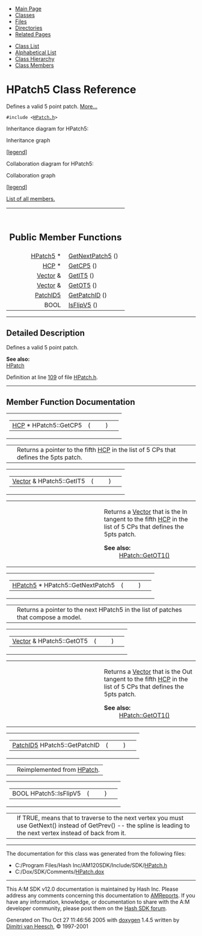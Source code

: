 <div class="tabs">

- [Main Page](index.md)
- <span id="current">[Classes](annotated.md)</span>
- [Files](files.md)
- [Directories](dirs.md)
- [Related Pages](pages.md)

</div>

<div class="tabs">

- [Class List](annotated.md)
- [Alphabetical List](classes.md)
- [Class Hierarchy](hierarchy.md)
- [Class Members](functions.md)

</div>

# HPatch5 Class Reference

Defines a valid 5 point patch. [More...](#_details)

`#include <`<a href="HPatch_8h-source.md" class="el"><code>HPatch.h</code></a>`>`

Inheritance diagram for HPatch5:

<span class="image placeholder" original-image-src="classHPatch5__inherit__graph.gif" original-image-title="" border="0" usemap="#HPatch5__inherit__map">Inheritance graph</span>

\[[legend](graph_legend.md)\]

Collaboration diagram for HPatch5:

<span class="image placeholder" original-image-src="classHPatch5__coll__graph.gif" original-image-title="" border="0" usemap="#HPatch5__coll__map">Collaboration graph</span>

\[[legend](graph_legend.md)\]

[List of all members.](classHPatch5-members.md)

<table data-border="0" data-cellpadding="0" data-cellspacing="0">
<colgroup>
<col style="width: 50%" />
<col style="width: 50%" />
</colgroup>
<tbody>
<tr>
<td></td>
<td></td>
</tr>
<tr>
<td colspan="2"><br />
&#10;<h2 id="public-member-functions">Public Member Functions</h2></td>
</tr>
<tr>
<td class="memItemLeft" style="text-align: right;" data-nowrap="" data-valign="top"><a href="classHPatch5.md" class="el">HPatch5</a> * </td>
<td class="memItemRight" data-valign="bottom"><a href="classHPatch5.md#3aefc5015037cd7766500ec393ddfe7c" class="el">GetNextPatch5</a> ()</td>
</tr>
<tr>
<td class="memItemLeft" style="text-align: right;" data-nowrap="" data-valign="top"><a href="classHCP.md" class="el">HCP</a> * </td>
<td class="memItemRight" data-valign="bottom"><a href="classHPatch5.md#710472d5fefd8fc24370df0ba54af6d6" class="el">GetCP5</a> ()</td>
</tr>
<tr>
<td class="memItemLeft" style="text-align: right;" data-nowrap="" data-valign="top"><a href="classVector.md" class="el">Vector</a> &amp; </td>
<td class="memItemRight" data-valign="bottom"><a href="classHPatch5.md#4737f3399d99c55bb04a5a6106ce37e3" class="el">GetIT5</a> ()</td>
</tr>
<tr>
<td class="memItemLeft" style="text-align: right;" data-nowrap="" data-valign="top"><a href="classVector.md" class="el">Vector</a> &amp; </td>
<td class="memItemRight" data-valign="bottom"><a href="classHPatch5.md#e37a61d52f55d0c92e28ca1db3d53b31" class="el">GetOT5</a> ()</td>
</tr>
<tr>
<td class="memItemLeft" style="text-align: right;" data-nowrap="" data-valign="top"><a href="classPatchID5.md" class="el">PatchID5</a> </td>
<td class="memItemRight" data-valign="bottom"><a href="classHPatch5.md#696720de90c3aed9cd0adff5a4fac831" class="el">GetPatchID</a> ()</td>
</tr>
<tr>
<td class="memItemLeft" style="text-align: right;" data-nowrap="" data-valign="top">BOOL </td>
<td class="memItemRight" data-valign="bottom"><a href="classHPatch5.md#eaa3cea754b6acb01ef4d92329bf9906" class="el">IsFlipV5</a> ()</td>
</tr>
</tbody>
</table>

------------------------------------------------------------------------

<span id="_details"></span>

## Detailed Description

Defines a valid 5 point patch.

**See also:**  
<a href="classHPatch.md" class="el">HPatch</a>

Definition at line <a href="HPatch_8h-source.md#l00109" class="el">109</a> of file <a href="HPatch_8h-source.md" class="el">HPatch.h</a>.

------------------------------------------------------------------------

## Member Function Documentation

<span id="710472d5fefd8fc24370df0ba54af6d6" class="anchor"></span>

<table class="mdTable" data-cellpadding="2" data-cellspacing="0">
<colgroup>
<col style="width: 100%" />
</colgroup>
<tbody>
<tr>
<td class="mdRow"><table data-cellpadding="0" data-cellspacing="0" data-border="0">
<tbody>
<tr>
<td class="md" data-nowrap="" data-valign="top"><a href="classHCP.md" class="el">HCP</a> * HPatch5::GetCP5</td>
<td class="md" data-valign="top">( </td>
<td class="mdname1" data-valign="top" data-nowrap=""></td>
<td class="md" data-valign="top"> ) </td>
<td class="md" data-nowrap=""></td>
</tr>
</tbody>
</table></td>
</tr>
</tbody>
</table>

|  |  |
|----|----|
|   | Returns a pointer to the fifth <a href="classHCP.md" class="el">HCP</a> in the list of 5 CPs that defines the 5pts patch. |

<span id="4737f3399d99c55bb04a5a6106ce37e3" class="anchor"></span>

<table class="mdTable" data-cellpadding="2" data-cellspacing="0">
<colgroup>
<col style="width: 100%" />
</colgroup>
<tbody>
<tr>
<td class="mdRow"><table data-cellpadding="0" data-cellspacing="0" data-border="0">
<tbody>
<tr>
<td class="md" data-nowrap="" data-valign="top"><a href="classVector.md" class="el">Vector</a> &amp; HPatch5::GetIT5</td>
<td class="md" data-valign="top">( </td>
<td class="mdname1" data-valign="top" data-nowrap=""></td>
<td class="md" data-valign="top"> ) </td>
<td class="md" data-nowrap=""></td>
</tr>
</tbody>
</table></td>
</tr>
</tbody>
</table>

<table data-cellspacing="5" data-cellpadding="0" data-border="0">
<colgroup>
<col style="width: 50%" />
<col style="width: 50%" />
</colgroup>
<tbody>
<tr>
<td> </td>
<td><p>Returns a <a href="classVector.md" class="el">Vector</a> that is the In tangent to the fifth <a href="classHCP.md" class="el">HCP</a> in the list of 5 CPs that defines the 5pts patch.</p>
<dl>
<dt><strong>See also:</strong></dt>
<dd>
<a href="classHPatch.md#2d63252b29a507b4eca3a0d4768c199e" class="el">HPatch::GetOT1()</a>
</dd>
</dl></td>
</tr>
</tbody>
</table>

<span id="3aefc5015037cd7766500ec393ddfe7c" class="anchor"></span>

<table class="mdTable" data-cellpadding="2" data-cellspacing="0">
<colgroup>
<col style="width: 100%" />
</colgroup>
<tbody>
<tr>
<td class="mdRow"><table data-cellpadding="0" data-cellspacing="0" data-border="0">
<tbody>
<tr>
<td class="md" data-nowrap="" data-valign="top"><a href="classHPatch5.md" class="el">HPatch5</a> * HPatch5::GetNextPatch5</td>
<td class="md" data-valign="top">( </td>
<td class="mdname1" data-valign="top" data-nowrap=""></td>
<td class="md" data-valign="top"> ) </td>
<td class="md" data-nowrap=""></td>
</tr>
</tbody>
</table></td>
</tr>
</tbody>
</table>

|  |  |
|----|----|
|   | Returns a pointer to the next HPatch5 in the list of patches that compose a model. |

<span id="e37a61d52f55d0c92e28ca1db3d53b31" class="anchor"></span>

<table class="mdTable" data-cellpadding="2" data-cellspacing="0">
<colgroup>
<col style="width: 100%" />
</colgroup>
<tbody>
<tr>
<td class="mdRow"><table data-cellpadding="0" data-cellspacing="0" data-border="0">
<tbody>
<tr>
<td class="md" data-nowrap="" data-valign="top"><a href="classVector.md" class="el">Vector</a> &amp; HPatch5::GetOT5</td>
<td class="md" data-valign="top">( </td>
<td class="mdname1" data-valign="top" data-nowrap=""></td>
<td class="md" data-valign="top"> ) </td>
<td class="md" data-nowrap=""></td>
</tr>
</tbody>
</table></td>
</tr>
</tbody>
</table>

<table data-cellspacing="5" data-cellpadding="0" data-border="0">
<colgroup>
<col style="width: 50%" />
<col style="width: 50%" />
</colgroup>
<tbody>
<tr>
<td> </td>
<td><p>Returns a <a href="classVector.md" class="el">Vector</a> that is the Out tangent to the fifth <a href="classHCP.md" class="el">HCP</a> in the list of 5 CPs that defines the 5pts patch.</p>
<dl>
<dt><strong>See also:</strong></dt>
<dd>
<a href="classHPatch.md#2d63252b29a507b4eca3a0d4768c199e" class="el">HPatch::GetOT1()</a>
</dd>
</dl></td>
</tr>
</tbody>
</table>

<span id="696720de90c3aed9cd0adff5a4fac831" class="anchor"></span>

<table class="mdTable" data-cellpadding="2" data-cellspacing="0">
<colgroup>
<col style="width: 100%" />
</colgroup>
<tbody>
<tr>
<td class="mdRow"><table data-cellpadding="0" data-cellspacing="0" data-border="0">
<tbody>
<tr>
<td class="md" data-nowrap="" data-valign="top"><a href="classPatchID5.md" class="el">PatchID5</a> HPatch5::GetPatchID</td>
<td class="md" data-valign="top">( </td>
<td class="mdname1" data-valign="top" data-nowrap=""></td>
<td class="md" data-valign="top"> ) </td>
<td class="md" data-nowrap=""></td>
</tr>
</tbody>
</table></td>
</tr>
</tbody>
</table>

|  |  |
|----|----|
|   | Reimplemented from <a href="classHPatch.md#696720de90c3aed9cd0adff5a4fac831" class="el">HPatch</a>. |

<span id="eaa3cea754b6acb01ef4d92329bf9906" class="anchor"></span>

<table class="mdTable" data-cellpadding="2" data-cellspacing="0">
<colgroup>
<col style="width: 100%" />
</colgroup>
<tbody>
<tr>
<td class="mdRow"><table data-cellpadding="0" data-cellspacing="0" data-border="0">
<tbody>
<tr>
<td class="md" data-nowrap="" data-valign="top">BOOL HPatch5::IsFlipV5</td>
<td class="md" data-valign="top">( </td>
<td class="mdname1" data-valign="top" data-nowrap=""></td>
<td class="md" data-valign="top"> ) </td>
<td class="md" data-nowrap=""></td>
</tr>
</tbody>
</table></td>
</tr>
</tbody>
</table>

|  |  |
|----|----|
|   | If TRUE, means that to traverse to the next vertex you must use GetNext() instead of GetPrev() -- the spline is leading to the next vertex instead of back from it. |

------------------------------------------------------------------------

The documentation for this class was generated from the following files:

- C:/Program Files/Hash Inc/AM120SDK/Include/SDK/<a href="HPatch_8h-source.md" class="el">HPatch.h</a>
- C:/Dox/SDK/Comments/<a href="HPatch_8dox.md" class="el">HPatch.dox</a>

------------------------------------------------------------------------

<span class="small">This A:M SDK v12.0 documentation is maintained by Hash Inc. Please address any comments concerning this documentation to [AMReports](http://www.hash.com/reports). If you have any information, knowledge, or documentation to share with the A:M developer community, please post them on the [Hash SDK forum](http://www.hash.com/forums/index.php?showforum=11).</span>

Generated on Thu Oct 27 11:46:56 2005 with [<span class="image placeholder" original-image-src="doxygen.png" original-image-title="" height="45" width="100" align="middle" border="0">doxygen</span>](http://www.doxygen.org/index.html) 1.4.5 written by [Dimitri van Heesch](mailto:dimitri@stack.nl), © 1997-2001
